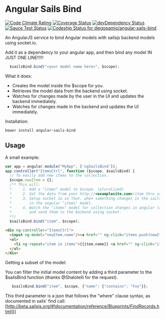 Angular Sails Bind
==================
[![Code Climate Rating](https://codeclimate.com/github/diegopamio/angular-sails-bind.png)](https://codeclimate.com/github/diegopamio/angular-sails-bind)
[![Coverage Status](https://coveralls.io/repos/diegopamio/angular-sails-bind/badge.png?branch=master)](https://coveralls.io/r/diegopamio/angular-sails-bind?branch=master)
[![devDependency Status](https://david-dm.org/diegopamio/angular-sails-bind/dev-status.svg)](https://david-dm.org/diegopamio/angular-sails-bind#info=devDependencies)
[![Sauce Test Status](https://saucelabs.com/buildstatus/dpamio)](https://saucelabs.com/u/dpamio)
[![Codeship Status for diegopamio/angular-sails-bind](https://www.codeship.io/projects/942c0fa0-d0ec-0131-db62-1211774025ad/status?branch=master)](https://www.codeship.io/projects/23182)

An AngularJS service to bind Angular models with sailsjs backend models using socket.io.

Add it as a dependency to your angular app, and then bind any model IN JUST ONE LINE!!!!!

```javascript
  $sailsBind.bind("<your model name here>", $scope);
```

What it does:

* Creates the model inside the $scope for you.
* Retrieves the model data from the backend using socket.
* Watches for changes made by the user in the UI and updates the backend immediately.
* Watches for changes made in the backend and updates the UI immediately.

Installation:

```shell
bower install angular-sails-bind
```

Usage
-----

A small example:

```javascript
var app = angular.module("MyApp", ['ngSailsBind']);
app.controller("ItemsCtrl", function ($scope, $sailsBind) {
  // To easily add new items to the collection.
  $scope.newItem = {};  
  /** This will:
  *     1. Add a "items" model to $scope. (pluralized)
  *     2. Get the data from your http://<examplesite.com>/item thru sailsjs socket get.
  *     3. Setup socket io so that, when something changes in the sailsjs backend, they will be reflected
  *        in the angular "items" model.
  *     4. Watch the "items" model for collection changes in angular (add and removal of items
  *        and send them to the backend using socket.
  **/
  $sailsBind.bind("item", $scope);
```

```html
<div ng-controller="ItemsCtrl">
  <input ng-model="newItem.name"/><a href="" ng-click="items.push(newItem);newItem={}">Add New</a>
  <ul>
    <li ng-repeat="item in items">{{item.name}} <a href="" ng-click="items.splice(items.indexOf(item), 1)">remove</a></li>
  </ul>
</div>
```

Getting a subset of the model:

You can filter the initial model content by adding a third parameter to the $sailsBind function (thanks @Shalotelli for the request). 

```javascript
   $sailsBind.bind("item", $scope, {"name": {"contains": "Foo"}};
```

This third parameter is a json that follows the "where" clause syntax, as documented in sails' find call: 
[http://beta.sailsjs.org/#!documentation/reference/Blueprints/FindRecords.html]()